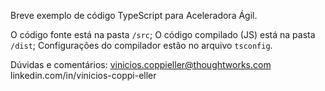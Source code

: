 Breve exemplo de código TypeScript para Aceleradora Ágil.

O código fonte está na pasta `/src`;
O código compilado (JS) está na pasta `/dist`;
Configurações do compilador estão no arquivo `tsconfig`.

Dúvidas e comentários:
vinicios.coppieller@thoughtworks.com
linkedin.com/in/vinicios-coppi-eller
